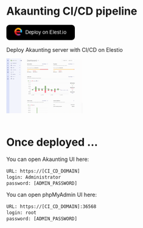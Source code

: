 # Akaunting CI/CD pipeline

<a href="https://dash.elest.io/deploy?source=cicd&social=dockerCompose&url=https://github.com/elestio-examples/akaunting"><img src="deploy-on-elestio.png" alt="Deploy on Elest.io" width="180px" /></a>

Deploy Akaunting server with CI/CD on Elestio

<img src="akaunting.png" style='width: 200px;'/>
<br/>
<br/>

# Once deployed ...

You can open Akaunting UI here:

    URL: https://[CI_CD_DOMAIN]
    login: Administrator
    password: [ADMIN_PASSWORD]

You can open phpMyAdmin UI here:

    URL: https://[CI_CD_DOMAIN]:36568
    login: root
    password: [ADMIN_PASSWORD]
